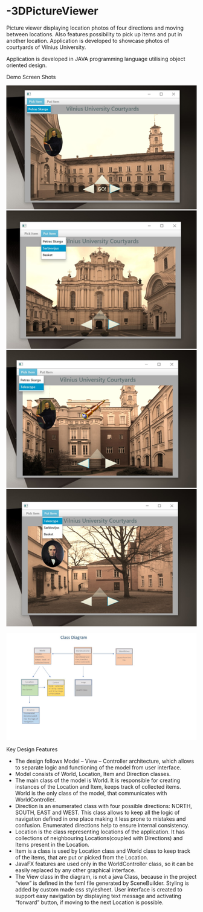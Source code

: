 # -3DPictureViewer
Picture viewer displaying location photos of four directions and moving between locations. Also features possibility to pick up items and put in another location. 
Application is developed to showcase photos of courtyards of Vilnius University.

Application is developed in JAVA programming language utilising object oriented design.

Demo Screen Shots

![alt text](https://github.com/RuSaBin/-3DPictureViewer/blob/master/tools/demo/A.jpg)
![alt text](https://github.com/RuSaBin/-3DPictureViewer/blob/master/tools/demo/B.jpg)
![alt text](https://github.com/RuSaBin/-3DPictureViewer/blob/master/tools/demo/C.jpg)
![alt text](https://github.com/RuSaBin/-3DPictureViewer/blob/master/tools/demo/D.jpg)



![alt text](https://github.com/RuSaBin/-3DPictureViewer/blob/master/tools/demo/Class%20Diagram.jpg)

Key Design Features

- The design follows Model – View – Controller architecture, which allows to
separate logic and functioning of the model from user interface.
- Model consists of World, Location, Item and Direction classes.
- The main class of the model is World. It is responsible for creating instances
of the Location and Item, keeps track of collected items. World is the only
class of the model, that communicates with WorldController.
- Direction is an enumerated class with four possible directions: NORTH,
SOUTH, EAST and WEST. This class allows to keep all the logic of navigation
defined in one place making it less prone to mistakes and confusion.
Enumerated directions help to ensure internal consistency.
- Location is the class representing locations of the application. It has
collections of neighbouring Locations(coupled with Directions) and Items
present in the Location.
- Item is a class is used by Location class and World class to keep track of the
items, that are put or picked from the Location.
- JavaFX features are used only in the WorldController class, so it can be
easily replaced by any other graphical interface.
- The View class in the diagram, is not a java Class, because in the project
“view” is defined in the fxml file generated by SceneBuilder. Styling is
added by custom made css stylesheet. User interface is created to support
easy navigation by displaying text message and activating “forward”
button, if moving to the next Location is possible.

